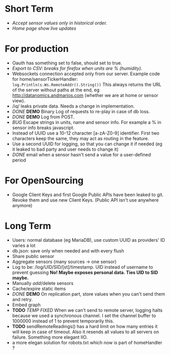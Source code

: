 # Short Term

- _Accept sensor values only in historical order._
- _Home page show live updates_

# For production

- Oauth has something set to false, should set to true.
- _Export to CSV: breaks for firefox when units are % (humidity)._
- Websockets connection accepted only from our server. Example code for home/sensorTickerHandler:
  `log.Println(s.Ws.RemoteAddr().String())`
  This always returns the URL of the server without paths at the end, eg http://datanomics.andmarios.com (whether we are at home or sensor view).
- /iq/<sensor> leaks private data. Needs a change in implementation.
- _DONE_ **DEMO** Binary Log of requests to re-play in case of db loss.
- _DONE_ **DEMO** Log from POST.
- _BUG_ Escape strings in units, name and sensor info. For example a % in sensor info breaks javascript.
- Instead of UUID use a 10-12 character [a-zA-Z0-9] identifier. First two characters keep the same, they may act as routing in the feature.
- Use a second UUID for logging, so that you can change it if needed (eg it leaked to bad party and user needs to change it)
- _DONE_ email when a sensor hasn't send a value for a user-defined period

# For OpenSourcing

- Google Client Keys and first Google Public APIs have been leaked to git. Revoke them and use new Client Keys. (Public API isn't use anywhere anymore)


# Long Term

- Users: normal database (eg MariaDB), use custom UUID as providers' ID varies a lot
- db.json: save only when needed and with every flush
- Share public sensor
- Aggregate sensors (many sources -> one sensor)
- Log to be: /log/UID/SID/[st]/timestamp. UID instead of username to prevent guessing **No! Maybe exposes personal data. Ties UID to SID maybe.**
- Manually _add_/delete sensors
- Cache/expire static items
- _DONE_ **DEMO** On replication part, store values when you can't send them and retry.
- Embed graph
- **TODO** _TEMP FIXED_ When we can't send to remote server, logging halts because we used a synchronous channel. I set the channel buffer to 1000000 instead of 1 to prevent temporarily this.
- **TODO** sendRemoteReadings() has a hard limit on how many entries it will keep in case of timeout. Also it resends all values to all servers on failure. Something more elegant IIO.
- a more elegan solution for robots.txt which now is part of homeHandler ?
